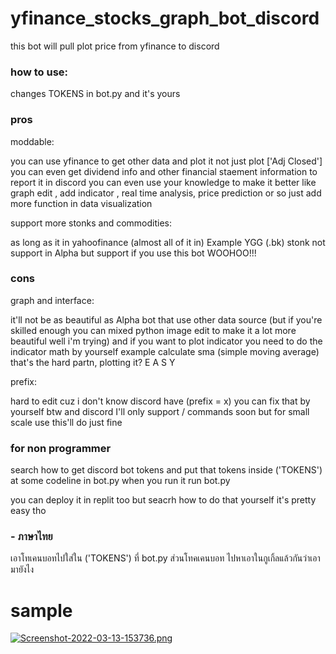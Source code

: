 # yfinance_stocks_graph_bot_discord
this bot will pull plot price from yfinance to discord

### how to use:

changes TOKENS in bot.py and it's yours

### pros

moddable:

you can use yfinance to get other data
and plot it not just plot ['Adj Closed'] you can even get dividend info and other financial staement information to report it in discord
you can even use your knowledge to make it better like graph edit , add indicator , real time analysis, price prediction or so
just add more function in data visualization

support more stonks and commodities:

as long as it in yahoofinance (almost all of it in)
Example YGG (.bk) stonk not support in Alpha but support if you use this bot WOOHOO!!!

### cons

graph and interface:

it'll not be as beautiful as Alpha bot that use other data source (but if you're skilled enough you can mixed python image edit to make it a lot more beautiful well i'm trying)
and if you want to plot indicator you need to do the indicator math by yourself
example calculate sma (simple moving average)
that's the hard partn, plotting it? E A S Y

prefix:

hard to edit cuz i don't know discord have (prefix = x)
you can fix that by yourself btw and discord I'll only support / commands soon but for small scale use this'll do just fine

### for non programmer

search how to get discord bot tokens
and put that tokens inside ('TOKENS')
at some codeline in bot.py
when you run it run bot.py

you can deploy it in replit too
but seacrh how to do that yourself it's pretty easy tho

### - ภาษาไทย

เอาโทเคนบอทไปใส่ใน ('TOKENS') ที่ bot.py
ส่วนโทคเคนบอท ไปหาเอาในกูเกิ้ลแล้วกันว่าเอามายังไง

# sample

[![Screenshot-2022-03-13-153736.png](https://i.postimg.cc/L8sdjxLW/Screenshot-2022-03-13-153736.png)](https://postimg.cc/56DkVqP5)
